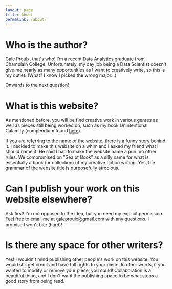 ```yaml
---
layout: page
title: About
permalink: /about/
---
```


# Who is the author?

Gale Proulx, that's who! I'm a recent Data Analytics graduate from Champlain College. Unfortunately, my day job being a Data Scientist doesn't give me nearly as many opportunities as I want to creatively write, so this is my outlet. (What? I know I picked the wrong major...)

Onwards to the next question!

# What is this website?

As mentioned before, you will be find creative work in various genres as well as pieces still being worked on, such as my book Unintentional Calamity (compendium found [here](https://galeproulx.gitbook.io/the-unintentional-calamity)).

If you are referring to the name of the website, there is a funny story behind it. I decided to make this website on a whim and I asked my friend what I should name it. He said I had to make the website name a pun: no other rules. We compromised on "Sea of Book" as a silly name for what is essentially a book (or collection) of my creative fiction writing. Yes, the grammar of the website title is purposefully atrocious.

# Can I publish your work on this website elsewhere?

Ask first! I'm not opposed to the idea, but you need my explicit permission. Feel free to email me at galeproulx@gmail.com with any questions. I promise I won't bite (hard)!

# Is there any space for other writers?

Yes! I wouldn't mind publishing other people's work on this website. You would still get credit and have full rights to your piece. In other words, if you wanted to modify or remove your piece, you could! Collaboration is a beautiful thing, and I don't want the publishing space to be what stops a good story from being read.
